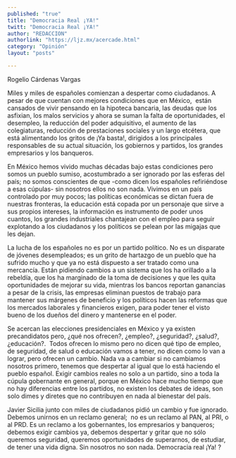 ```yaml
---
published: "true"
title: "Democracia Real ¡YA!"
twitt: "Democracia Real ¡YA!"
author: "REDACCION"
authorlink: "https://ljz.mx/acercade.html"
category: "Opinión"
layout: "posts"

---
```



  Rogelio Cárdenas Vargas



  Miles y miles de españoles comienzan a despertar como ciudadanos. A pesar de que cuentan con mejores condiciones que en México,  están cansados de vivir pensando en la hipoteca bancaria, las deudas que los asfixian, los malos servicios y ahora se suman la falta de oportunidades, el desempleo, la reducción del poder adquisitivo, el aumento de las colegiaturas, reducción de prestaciones sociales y un largo etcétera, que está alimentando los gritos de ¡Ya basta!, dirigidos a los principales responsables de su actual situación, los gobiernos y partidos, los grandes empresarios y los banqueros.



  En México hemos vivido muchas décadas bajo estas condiciones pero somos un pueblo sumiso, acostumbrado a ser ignorado por las esferas del país; no somos conscientes de que -como dicen los españoles refiriéndose a esas cúpulas- sin nosotros ellos no son nada. Vivimos en un país controlado por muy pocos; las políticas económicas se dictan fuera de nuestras fronteras, la educación está copada por un personaje que sirve a sus propios intereses, la información es instrumento de poder unos cuantos, los grandes industriales chantajean con el empleo para seguir explotando a los ciudadanos y los políticos se pelean por las migajas que les dejan.



  La lucha de los españoles no es por un partido político. No es un disparate de jóvenes desempleados; es un grito de hartazgo de un pueblo que ha sufrido mucho y que ya no está dispuesto a ser tratado como una mercancía. Están pidiendo cambios a un sistema que los ha orillado a la rebeldía, que los ha marginado de la toma de decisiones y que les quita oportunidades de mejorar su vida, mientras los bancos reportan ganancias a pesar de la crisis, las empresas eliminan puestos de trabajo para mantener sus márgenes de beneficio y los políticos hacen las reformas que los mercados laborales y financieros exigen, para poder tener el visto bueno de los dueños del dinero y mantenerse en el poder.



  Se acercan las elecciones presidenciales en México y ya existen precandidatos pero, ¿qué nos ofrecen?, ¿empleo?, ¿seguridad?, ¿salud?, ¿educación?.  Todos ofrecen lo mismo pero no dicen qué tipo de empleo, de seguridad, de salud o educación vamos a tener, no dicen como lo van a lograr, pero ofrecen un cambio. Nada va a cambiar si no cambiamos nosotros primero, tenemos que despertar al igual que lo está haciendo el pueblo español. Exigir cambios reales no solo a un partido, sino a toda la cúpula gobernante en general, porque en México hace mucho tiempo que no hay diferencias entre los partidos, no existen los debates de ideas, son solo dimes y diretes que no contribuyen en nada al bienestar del país.



  Javier Sicilia junto con miles de ciudadanos pidió un cambio y fue ignorado. Debemos unirnos en un reclamo general;  no es un reclamo al PAN, al PRI, o al PRD. Es un reclamo a los gobernantes, los empresarios y banqueros; debemos exigir cambios ya, debemos despertar y gritar que no sólo queremos seguridad, queremos oportunidades de superarnos, de estudiar, de tener una vida digna. Sin nosotros no son nada. Democracia real ¡Ya! ?


